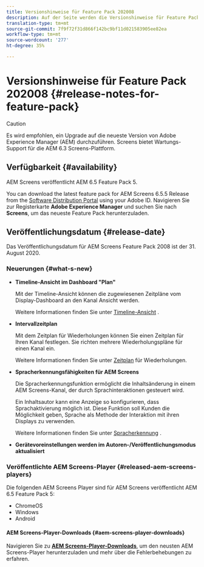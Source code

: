 ```yaml
---
title: Versionshinweise für Feature Pack 202008
description: Auf der Seite werden die Versionshinweise für Feature Pack 2008 beschrieben.
translation-type: tm+mt
source-git-commit: 7f9f72f31d866f142bc9bf11d021583905ee82ea
workflow-type: tm+mt
source-wordcount: '277'
ht-degree: 35%

---
```



# Versionshinweise für Feature Pack 202008 {#release-notes-for-feature-pack}

>[!CAUTION]
>
>Es wird empfohlen, ein Upgrade auf die neueste Version von Adobe Experience Manager (AEM) durchzuführen. Screens bietet Wartungs-Support für die AEM 6.3 Screens-Plattform.

## Verfügbarkeit {#availability}

AEM Screens veröffentlicht AEM 6.5 Feature Pack 5.

You can download the latest feature pack for AEM Screens 6.5.5 Release from the [Software Distribution Portal](https://experience.adobe.com/#/downloads/content/software-distribution/en/aem.html) using your Adobe ID. Navigieren Sie zur Registerkarte **Adobe Experience Manager** und suchen Sie nach **Screens**, um das neueste Feature Pack herunterzuladen.

## Veröffentlichungsdatum {#release-date}

Das Veröffentlichungsdatum für AEM Screens Feature Pack 2008 ist der 31. August 2020.

### Neuerungen {#what-s-new}

* **Timeline-Ansicht im Dashboard &quot;Plan&quot;**

   Mit der Timeline-Ansicht können die zugewiesenen Zeitpläne vom Display-Dashboard an den Kanal Ansicht werden.

   Weitere Informationen finden Sie unter [Timeline-Ansicht](/help/user-guide/channel-assignment-latest-fp.md#timeline-view) .

* **Intervallzeitplan**

   Mit dem Zeitplan für Wiederholungen können Sie einen Zeitplan für Ihren Kanal festlegen. Sie richten mehrere Wiederholungspläne für einen Kanal ein.

   Weitere Informationen finden Sie unter [Zeitplan](/help/user-guide/channel-assignment-latest-fp.md#recurrence-schedule) für Wiederholungen.

* **Spracherkennungsfähigkeiten für AEM Screens**

   Die Spracherkennungsfunktion ermöglicht die Inhaltsänderung in einem AEM Screens-Kanal, der durch Sprachinteraktionen gesteuert wird.

   Ein Inhaltsautor kann eine Anzeige so konfigurieren, dass Sprachaktivierung möglich ist. Diese Funktion soll Kunden die Möglichkeit geben, Sprache als Methode der Interaktion mit ihren Displays zu verwenden.

   Weitere Informationen finden Sie unter [Spracherkennung](voice-recognition.md) .

* **Gerätevoreinstellungen werden im Autoren-/Veröffentlichungsmodus aktualisiert**

### Veröffentlichte AEM Screens-Player {#released-aem-screens-players}

Die folgenden AEM Screens Player sind für AEM Screens veröffentlicht AEM 6.5 Feature Pack 5:

* ChromeOS
* Windows
* Android

#### AEM Screens-Player-Downloads {#aem-screens-player-downloads}

Navigieren Sie zu **[AEM Screens-Player-Downloads](https://download.macromedia.com/screens/)**, um den neusten AEM Screens-Player herunterzuladen und mehr über die Fehlerbehebungen zu erfahren.
